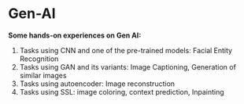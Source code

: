 # Gen-AI
**Some hands-on experiences on Gen AI:**

1. Tasks using CNN and one of the pre-trained models: Facial Entity Recognition
2. Tasks using GAN and its variants: Image Captioning, Generation of similar images
3. Tasks using autoencoder: Image reconstruction
4. Tasks using SSL: image coloring, context prediction, Inpainting
